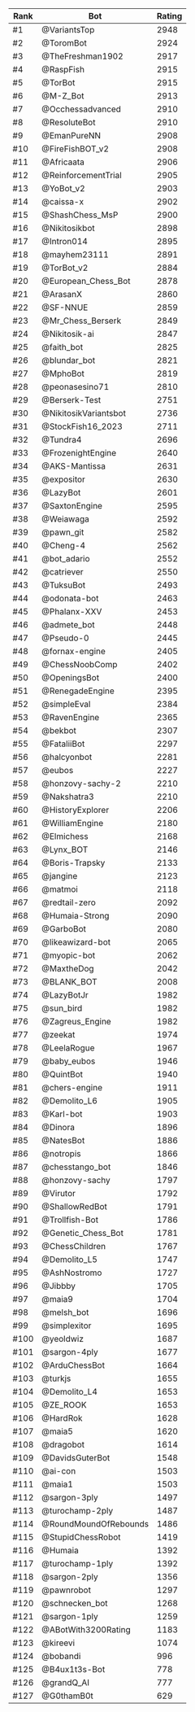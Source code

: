 Rank|Bot|Rating
---|---|---
#1|@VariantsTop|2948
#2|@ToromBot|2924
#3|@TheFreshman1902|2917
#4|@RaspFish|2915
#5|@TorBot|2915
#6|@M-Z_Bot|2913
#7|@Occhessadvanced|2910
#8|@ResoluteBot|2910
#9|@EmanPureNN|2908
#10|@FireFishBOT_v2|2908
#11|@Africaata|2906
#12|@ReinforcementTrial|2905
#13|@YoBot_v2|2903
#14|@caissa-x|2902
#15|@ShashChess_MsP|2900
#16|@Nikitosikbot|2898
#17|@Intron014|2895
#18|@mayhem23111|2891
#19|@TorBot_v2|2884
#20|@European_Chess_Bot|2878
#21|@ArasanX|2860
#22|@SF-NNUE|2859
#23|@Mr_Chess_Berserk|2849
#24|@Nikitosik-ai|2847
#25|@faith_bot|2825
#26|@blundar_bot|2821
#27|@MphoBot|2819
#28|@peonasesino71|2810
#29|@Berserk-Test|2751
#30|@NikitosikVariantsbot|2736
#31|@StockFish16_2023|2711
#32|@Tundra4|2696
#33|@FrozenightEngine|2640
#34|@AKS-Mantissa|2631
#35|@expositor|2630
#36|@LazyBot|2601
#37|@SaxtonEngine|2595
#38|@Weiawaga|2592
#39|@pawn_git|2582
#40|@Cheng-4|2562
#41|@bot_adario|2552
#42|@catriever|2550
#43|@TuksuBot|2493
#44|@odonata-bot|2463
#45|@Phalanx-XXV|2453
#46|@admete_bot|2448
#47|@Pseudo-0|2445
#48|@fornax-engine|2405
#49|@ChessNoobComp|2402
#50|@OpeningsBot|2400
#51|@RenegadeEngine|2395
#52|@simpleEval|2384
#53|@RavenEngine|2365
#54|@bekbot|2307
#55|@FataliiBot|2297
#56|@halcyonbot|2281
#57|@eubos|2227
#58|@honzovy-sachy-2|2210
#59|@Nakshatra3|2210
#60|@HistoryExplorer|2206
#61|@WilliamEngine|2180
#62|@Elmichess|2168
#63|@Lynx_BOT|2146
#64|@Boris-Trapsky|2133
#65|@jangine|2123
#66|@matmoi|2118
#67|@redtail-zero|2092
#68|@Humaia-Strong|2090
#69|@GarboBot|2080
#70|@likeawizard-bot|2065
#71|@myopic-bot|2062
#72|@MaxtheDog|2042
#73|@BLANK_BOT|2008
#74|@LazyBotJr|1982
#75|@sun_bird|1982
#76|@Zagreus_Engine|1982
#77|@zeekat|1974
#78|@LeelaRogue|1967
#79|@baby_eubos|1946
#80|@QuintBot|1940
#81|@chers-engine|1911
#82|@Demolito_L6|1905
#83|@Karl-bot|1903
#84|@Dinora|1896
#85|@NatesBot|1886
#86|@notropis|1866
#87|@chesstango_bot|1846
#88|@honzovy-sachy|1797
#89|@Virutor|1792
#90|@ShallowRedBot|1791
#91|@Trollfish-Bot|1786
#92|@Genetic_Chess_Bot|1781
#93|@ChessChildren|1767
#94|@Demolito_L5|1747
#95|@AshNostromo|1727
#96|@Jibbby|1705
#97|@maia9|1704
#98|@melsh_bot|1696
#99|@simplexitor|1695
#100|@yeoldwiz|1687
#101|@sargon-4ply|1677
#102|@ArduChessBot|1664
#103|@turkjs|1655
#104|@Demolito_L4|1653
#105|@ZE_ROOK|1653
#106|@HardRok|1628
#107|@maia5|1620
#108|@dragobot|1614
#109|@DavidsGuterBot|1548
#110|@ai-con|1503
#111|@maia1|1503
#112|@sargon-3ply|1497
#113|@turochamp-2ply|1487
#114|@RoundMoundOfRebounds|1486
#115|@StupidChessRobot|1419
#116|@Humaia|1392
#117|@turochamp-1ply|1392
#118|@sargon-2ply|1356
#119|@pawnrobot|1297
#120|@schnecken_bot|1268
#121|@sargon-1ply|1259
#122|@ABotWith3200Rating|1183
#123|@kireevi|1074
#124|@bobandi|996
#125|@B4ux1t3s-Bot|778
#126|@grandQ_AI|777
#127|@G0thamB0t|629
